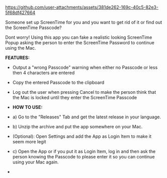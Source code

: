 

https://github.com/user-attachments/assets/381de262-169c-40c5-82e3-5f68df427664

Someone set up ScreenTime for you and you want to get rid of it or find out the ScreenTime Passcode?

Dont worry! Using this app you can fake a realistic looking ScreenTime Popup asking the person to enter the ScreenTime Password to continue using the Mac.

**FEATURES:**

- Output a "wrong Passcode" warning when either no Passcode or less then 4 characters are entered
- Copy the entered Passcode to the clipboard
- Log out the user when pressing Cancel to make the person think that the Mac is locked until they enter the ScreenTime Passcode

- **HOW TO USE:**
- a) Go to the "Releases" Tab and get the latest release in your language.
- b) Unzip the archive and put the app somewhere on your Mac.
- (Optional): Open Settings and add the App as Login Item to make it seem more legit
- c) Open the App or if you put it as Login Item, log in and then ask the person knowing the Passcode to please enter it so you can continue using your Mac again.

- 
